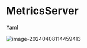 # MetricsServer

[Yaml](https://github.com/kubernetes-sigs/metrics-server/releases/download/v0.7.1/components.yaml)



![image-20240408114459413](https://img.winjay.cn/md/image-20240408114459413.webp)
